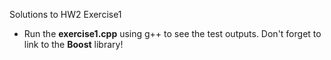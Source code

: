 Solutions to HW2 Exercise1
- Run the **exercise1.cpp** using g++ to see the test outputs. Don't forget to link to the **Boost** library!
